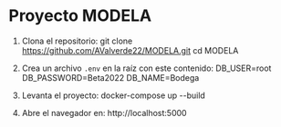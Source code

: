 # Proyecto MODELA

1. Clona el repositorio:
   git clone https://github.com/AValverde22/MODELA.git
   cd MODELA

2. Crea un archivo `.env` en la raíz con este contenido:
   DB_USER=root
   DB_PASSWORD=Beta2022
   DB_NAME=Bodega

3. Levanta el proyecto:
   docker-compose up --build

4. Abre el navegador en:
   http://localhost:5000
